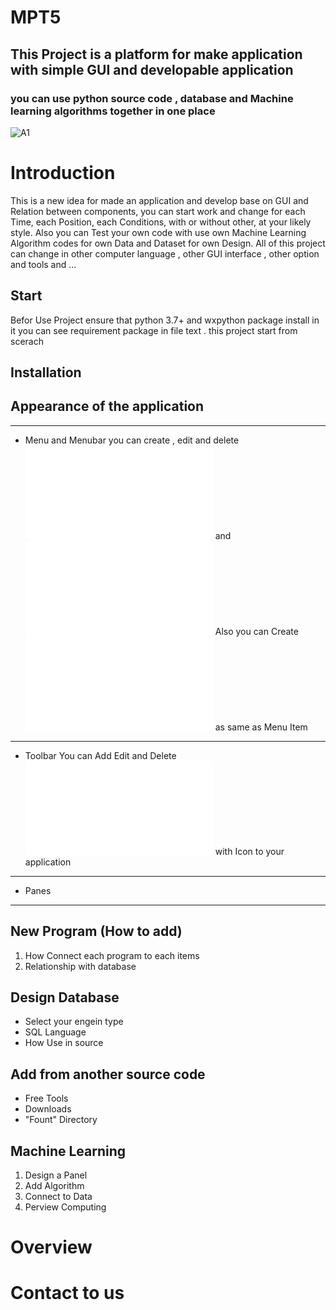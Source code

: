 # MPT5
## This Project is a platform for make application  with simple  GUI  and developable application 
### you can use python source code , database and Machine learning algorithms together in one place
![A1](https://user-images.githubusercontent.com/100749855/161618378-db666dd2-4052-4064-b163-58f4320e4be1.jpg)

Introduction
===========
This is a new idea for made an application and develop base on GUI and Relation between components,
you can start work and change for each Time, each Position, each Conditions, with or without other, at your likely style.
Also you can Test your own code with use own Machine Learning Algorithm codes for own Data and Dataset for own Design.
All of this project can change in other computer language , other GUI interface , other option and tools and ...


Start
-----
Befor Use Project ensure that python 3.7+ and wxpython package install in it
you can see requirement package in file text . this project start from scerach 




Installation
------------

Appearance of the application
-----------------------------

---------------------
  * Menu and Menubar
     you can create , edit and delete ![Menu Bar](docs/Help/MenuBar.md) and ![Menu Item](docs/Help/MenuItem.md)
     Also you can Create ![Sub Menu](docs/Help/SubMenu.md) as same as Menu Item 
---------------------
  
  * Toolbar
    You can Add Edit and Delete ![Toolbar](docs/Help/ToolBar.md) with Icon to your application

---------------------
  * Panes
---------------------
  

New Program (How to add)
------------------------

 1. How Connect each program to each items
 2. Relationship with database

Design Database
---------------

 * Select your engein type
 * SQL Language
 * How Use in source

Add from another source code
----------------------------

* Free Tools
* Downloads
* "Fount" Directory

Machine Learning
----------------

1. Design a Panel
2. Add Algorithm
3. Connect to Data
4. Perview Computing

Overview
========

Contact to us
==========



